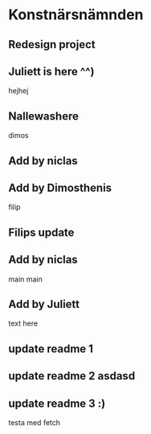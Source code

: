 # Konstnärsnämnden

## Redesign project


## Juliett is here ^^)

hejhej

## Nallewashere

dimos

## Add by niclas


## Add by Dimosthenis





filip
## Filips update

## Add by niclas
main
 main


## Add by Juliett
text here

## update readme 1

## update readme 2 asdasd

## update readme 3 :)

testa med fetch 